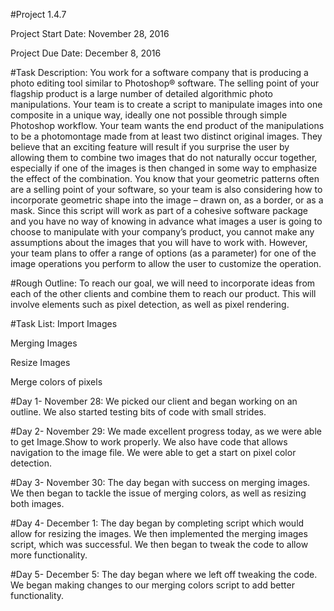 #Project 1.4.7

Project Start Date: November 28, 2016

Project Due Date: December 8, 2016


#Task Description:
 You work for a software company that is producing a photo editing tool similar to Photoshop® software. The selling point of your flagship product is a large number of detailed algorithmic photo manipulations. Your team is to create a script to manipulate images into one composite in a unique way, ideally one not possible through simple Photoshop workflow.
Your team wants the end product of the manipulations to be a photomontage made from at least two distinct original images. They believe that an exciting feature will result if you surprise the user by allowing them to combine two images that do not naturally occur together, especially if one of the images is then changed in some way to emphasize the effect of the combination. You know that your geometric patterns often are a selling point of your software, so your team is also considering how to incorporate geometric shape into the image – drawn on, as a border, or as a mask.
Since this script will work as part of a cohesive software package and you have no way of knowing in advance what images a user is going to choose to manipulate with your company’s product, you cannot make any assumptions about the images that you will have to work with. However, your team plans to offer a range of options (as a parameter) for one of the image operations you perform to allow the user to customize the operation.


#Rough Outline:
To reach our goal, we will need to incorporate ideas from each of the other clients and combine them to reach our product. This will involve elements such as pixel detection, as well as pixel rendering.


#Task List: 
Import Images

Merging Images

Resize Images

Merge colors of pixels


#Day 1- November 28:
We picked our client and began working on an outline. We also started testing bits of code with small strides.


#Day 2- November 29: 
We made excellent progress today, as we were able to get Image.Show to work properly. We also have code that allows navigation to the image file. We were able to get a start on pixel color detection. 


#Day 3- November 30: 
The day began with success on merging images. We then began to tackle the issue of merging colors, as well as resizing both images.


#Day 4- December 1:
The day began by completing script which would allow for resizing the images. We then implemented the merging images script, which was successful. We then began to tweak the code to allow more functionality. 


#Day 5- December 5:
The day began where we left off tweaking the code. We began making changes to our merging colors script to add better functionality. 
